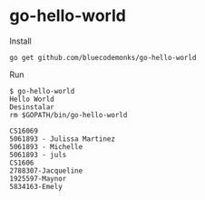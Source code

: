 # go-hello-world

Install

```
go get github.com/bluecodemonks/go-hello-world
```

Run

```
$ go-hello-world
Hello World
Desinstalar
rm $GOPATH/bin/go-hello-world

CS16069
5061893 - Julissa Martinez
5061893 - Michelle
5061893 - juls
CS1606
2788307-Jacqueline
1925597-Maynor
5834163-Emely
